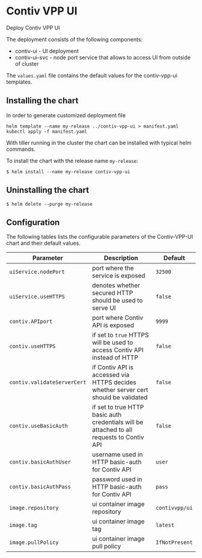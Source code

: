 # Contiv VPP UI

Deploy Contiv VPP UI

The deployment consists of the following components:
 * contiv-ui - UI deployment
 * contiv-ui-svc - node port service that allows to access UI from outside of cluster


The `values.yaml` file contains the default values for the
contiv-vpp-ui templates.

## Installing the chart

In order to generate customized deployment file
```console
helm template --name my-release ../contiv-vpp-ui > manifest.yaml
kubectl apply -f manifest.yaml
```

With tiller running in the cluster the chart can be installed with typical helm commands.

To install the chart with the release name `my-release`:

```console
$ helm install --name my-release contiv-vpp-ui
```
## Uninstalling the chart

```console
$ helm delete --purge my-release
```

## Configuration

The following tables lists the configurable parameters of the Contiv-VPP-UI chart and their default values.

Parameter | Description | Default
--------- | ----------- | -------
`uiService.nodePort`|port where the service is exposed| `32500`
`uiService.useHTTPS`|denotes whether secured HTTP should be used to serve UI|`false`
`contiv.APIport`|port where Contiv API is exposed|`9999`
`contiv.useHTTPS`|if set to `true` HTTPS will be used to access Contiv API instead of HTTP | `false`
`contiv.validateServerCert`| if Contiv API is accessed via HTTPS decides whether server cert should be validated| `false`
`contiv.useBasicAuth`| if set to true HTTP basic auth credentials will be attached to all requests to Contiv API | `false`
`contiv.basicAuthUser`| username used in HTTP basic-auth for Contiv API  | `user`
`contiv.basicAuthPass`|password used in HTTP basic-auth for Contiv API |`pass`
`image.repository` | ui container image repository | `contivvpp/ui`
`image.tag`| ui container image tag | `latest`
`image.pullPolicy` | ui container image pull policy | `IfNotPresent`
